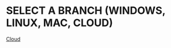 # SELECT A BRANCH (WINDOWS, LINUX, MAC, CLOUD)

<a href="https://github.com/jesusgarcia149/os-for-developement/tree/Cloud">Cloud</a>
